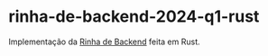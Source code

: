 # rinha-de-backend-2024-q1-rust
Implementação da [Rinha de Backend](https://github.com/zanfranceschi/rinha-de-backend-2024-q1) feita em Rust.
